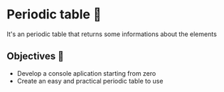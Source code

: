 # Periodic table 🧪

It's an periodic table that returns some informations about the elements


## Objectives 🎯

- Develop a console aplication starting from zero 
- Create an easy and practical periodic table to use
